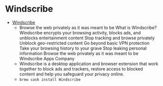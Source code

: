 # Windscribe
- [Windscribe](https://windscribe.com/)
  -  Browse the web privately as it was meant to be What is Windscribe? Windscribe encrypts your browsing activity, blocks ads, and unblocks entertainment content Stop tracking and browse privately Unblock geo-restricted content Go beyond basic VPN protection Take your browsing history to your grave Stop leaking personal information Browse the web privately as it was meant to be Windscribe Apps Company
  - Windscribe is a desktop application and browser extension that work together to block ads and trackers, restore access to blocked content and help you safeguard your privacy online.
  - `brew cask install Windscribe`
